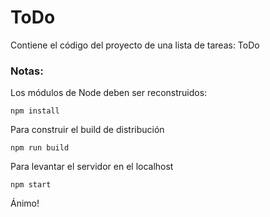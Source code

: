 # ToDo
Contiene el código del proyecto de una lista de tareas: ToDo

### Notas:
Los módulos de Node deben ser reconstruidos:
```
npm install
```

Para construir el build de distribución
```
npm run build
```

Para levantar el servidor en el localhost
```
npm start
```

Ánimo!
